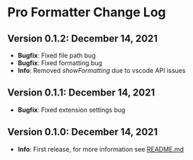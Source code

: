 # Pro Formatter Change Log

## Version 0.1.2: December 14, 2021

- **Bugfix**: Fixed file path bug
- **Bugfix**: Fixed formatting bug
- **Info**: Removed *showFormatting* due to vscode API issues

## Version 0.1.1: December 14, 2021

- **Bugfix**: Fixed extension settings bug

## Version 0.1.0: December 14, 2021

- **Info**: First release, for more information see [README.md](./README.md)
